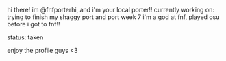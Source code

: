 hi there! im @fnfporterhi, and i'm your local porter!!
currently working on: trying to finish my shaggy port and port week 7
i'm a god at fnf, played osu before i got to fnf!! 

status: taken

enjoy the profile guys <3
